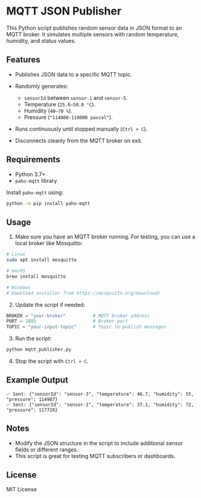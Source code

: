 # MQTT JSON Publisher

This Python script publishes random sensor data in JSON format to an MQTT broker. It simulates multiple sensors with random temperature, humidity, and status values.

## Features

* Publishes JSON data to a specific MQTT topic.
* Randomly generates:

  * `sensorId` between `sensor-1` and `sensor-5`.
  * Temperature (`25.0–50.0 °C`).
  * Humidity (`40–70 %`).
  * Pressure (`"114000-119000 pascal"`).
* Runs continuously until stopped manually (`Ctrl + C`).
* Disconnects cleanly from the MQTT broker on exit.

## Requirements

* Python 3.7+
* `paho-mqtt` library

Install `paho-mqtt` using:

```bash
python -m pip install paho-mqtt
```

## Usage

1. Make sure you have an MQTT broker running. For testing, you can use a local broker like Mosquitto:

```bash
# Linux
sudo apt install mosquitto

# macOS
brew install mosquitto

# Windows
# Download installer from https://mosquitto.org/download/
```

2. Update the script if needed:

```python
BROKER = "your-broker"          # MQTT broker address
PORT = 1883                     # Broker port
TOPIC = "your-input-topic"      # Topic to publish messages
```

3. Run the script:

```bash
python mqtt_publisher.py
```

4. Stop the script with `Ctrl + C`.

## Example Output

```
✅ Sent: {"sensorId": "sensor-3", "temperature": 46.7, "humidity": 55, "pressure": 114987}
✅ Sent: {"sensorId": "sensor-1", "temperature": 37.1, "humidity": 72, "pressure": 117728}
```

## Notes

* Modify the JSON structure in the script to include additional sensor fields or different ranges.
* This script is great for testing MQTT subscribers or dashboards.

## License

MIT License
